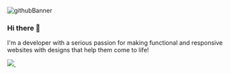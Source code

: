![githubBanner](https://user-images.githubusercontent.com/51268894/104642574-14819400-5679-11eb-9ee2-79c0f82ce142.png)

### Hi there 👋

I'm a developer with a serious passion for making functional and responsive websites with designs that help them come to life!

<a href="https://www.linkedin.com/in/kevinjcastillo/">
    <img src="https://img.shields.io/badge/linkedin-%230077B5.svg?&style=for-the-badge&logo=linkedin&logoColor=white" />
  </a>&nbsp;&nbsp;
<!--
**KJCastillo/KJCastillo** is a ✨ _special_ ✨ repository because its `README.md` (this file) appears on your GitHub profile.

Here are some ideas to get you started:

- 🔭 I’m currently working on ...
- 🌱 I’m currently learning ...
- 👯 I’m looking to collaborate on ...
- 🤔 I’m looking for help with ...
- 💬 Ask me about ...
- 📫 How to reach me: ...
- 😄 Pronouns: ...
- ⚡ Fun fact: ...
-->
